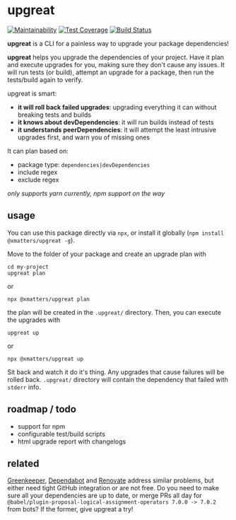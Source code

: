 # upgreat

[![Maintainability](https://api.codeclimate.com/v1/badges/88d9129f5f50280233cf/maintainability)](https://codeclimate.com/github/xmatters/upgreat/maintainability)
[![Test Coverage](https://api.codeclimate.com/v1/badges/88d9129f5f50280233cf/test_coverage)](https://codeclimate.com/github/xmatters/upgreat/test_coverage)
[![Build Status](https://travis-ci.org/xmatters/upgreat.svg?branch=master)](https://travis-ci.org/xmatters/upgreat)

**upgreat** is a CLI for a painless way to upgrade your package dependencies!

**upgreat** helps you upgrade the dependencies of your project. Have it plan and execute upgrades for you, making sure they don't cause any issues. It will run tests (or build), attempt an upgrade for a package, then run the tests/build again to verify.

upgreat is smart:

- **it will roll back failed upgrades**: upgrading everything it can without breaking tests and builds
- **it knows about devDependencies**: it will run builds instead of tests
- **it understands peerDependencies**: it will attempt the least intrusive upgrades first, and warn you of missing ones

It can plan based on:

- package type: `dependencies|devDependencies`
- include regex
- exclude regex

_only supports yarn currently, npm support on the way_

## usage

You can use this package directly via `npx`, or install it globally (`npm install @xmatters/upgreat -g`).

Move to the folder of your package and create an upgrade plan with

```
cd my-project
upgreat plan
```

or

```
npx @xmatters/upgreat plan
```

the plan will be created in the `.upgreat/` directory. Then, you can execute the upgrades with

```
upgreat up
```

or

```
npx @xmatters/upgreat up
```

Sit back and watch it do it's thing. Any upgrades that cause failures will be rolled back. `.upgreat/` directory will contain the dependency that failed with `stderr` info.

## roadmap / todo

- support for npm
- configurable test/build scripts
- html upgrade report with changelogs

## related

[Greenkeeper](https://greenkeeper.io), [Dependabot](https://dependabot.com/) and [Renovate](https://renovatebot.com/) address similar problems, but either need tight GitHub integration or are not free. Do you need to make sure all your dependencies are up to date, or merge PRs all day for `@babel/plugin-proposal-logical-assignment-operators 7.0.0 -> 7.0.2` from bots? If the former, give upgreat a try!
